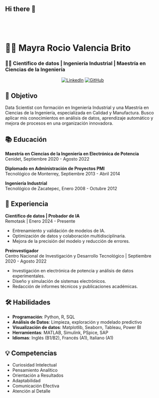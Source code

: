 ## Hi there 👋
<div style="background-image: url('ENLACE_DIRECTO_DE_LA_IMAGEN'); background-size: cover; padding: 20px; color: white;">
    <!-- Contenido de tu README.md aquí -->
</div>


# 👩‍💼 Mayra Rocio Valencia Brito
### 👩‍💻 Científico de datos | Ingeniería Industrial | Maestría en Ciencias de la Ingeniería

<!-- Botones de LinkedIn y GitHub -->
<p align="center">
  <a href="LINKEDIN_URL" target="_blank"><img src="https://img.shields.io/badge/LinkedIn-0077B5?style=for-the-badge&logo=linkedin&logoColor=white" alt="LinkedIn"></a>
  <a href="GITHUB_URL" target="_blank"><img src="https://img.shields.io/badge/GitHub-100000?style=for-the-badge&logo=github&logoColor=white" alt="GitHub"></a>
</p>

## 🎯 Objetivo
Data Scientist con formación en Ingeniería Industrial y una Maestría en Ciencias de la Ingeniería, especializada en Calidad y Manufactura. Busco aplicar mis conocimientos en análisis de datos, aprendizaje automático y mejora de procesos en una organización innovadora.

## 📚 Educación
**Maestría en Ciencias de la Ingeniería en Electrónica de Potencia**  
Cenidet, Septiembre 2020 - Agosto 2022

**Diplomado en Administración de Proyectos PMI**  
Tecnológico de Monterrey, Septiembre 2013 - Abril 2014

**Ingeniería Industrial**  
Tecnológico de Zacatepec, Enero 2008 - Octubre 2012

## 💼 Experiencia
**Científico de datos | Probador de IA**  
Remotask | Enero 2024 - Presente  
- Entrenamiento y validación de modelos de IA.
- Optimización de datos y colaboración multidisciplinaria.
- Mejora de la precisión del modelo y reducción de errores.

**Preinvestigador**  
Centro Nacional de Investigación y Desarrollo Tecnológico | Septiembre 2020 - Agosto 2022  
- Investigación en electrónica de potencia y análisis de datos experimentales.
- Diseño y simulación de sistemas electrónicos.
- Redacción de informes técnicos y publicaciones académicas.

## 🛠 Habilidades
- **Programación**: Python, R, SQL
- **Análisis de Datos**: Limpieza, exploración y modelado predictivo
- **Visualización de datos**: Matplotlib, Seaborn, Tableau, Power BI
- **Herramientas**: MATLAB, Simulink, PSpice, SAP
- **Idiomas**: Inglés (B1/B2), Francés (A1), Italiano (A1)

## 💡 Competencias
- Curiosidad Intelectual
- Pensamiento Analítico
- Orientación a Resultados
- Adaptabilidad
- Comunicación Efectiva
- Atención al Detalle

</div>
<!-- Fin del contenido del README -->
